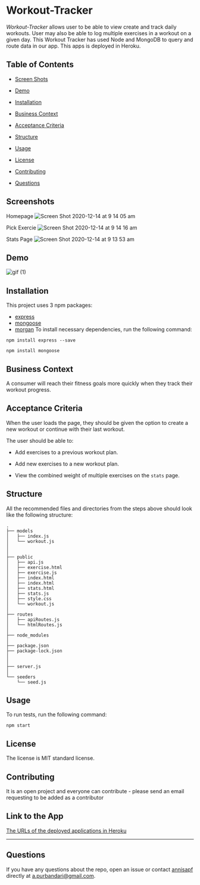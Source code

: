 # Workout-Tracker

*Workout-Tracker* allows user to be able to view create and track daily workouts. User may also be able to log multiple exercises in a workout on a given day. This Workout Tracker has used Node and MongoDB to query and route data in our app. This apps is deployed in Heroku. 

    
## Table of Contents 

* [Screen Shots](#screenshots)

* [Demo](#demo)
    
* [Installation](#installation)

* [Business Context](#businesscontext)

* [Acceptance Criteria](#acceptancecriteria)

* [Structure](#structure)
    
* [Usage](#usage)
    
* [License](#license)
    
* [Contributing](#contributing)
    
* [Questions](#questions)

## Screenshots
Homepage
![Screen Shot 2020-12-14 at 9 14 05 am](https://user-images.githubusercontent.com/7066137/102025564-f4965080-3dec-11eb-8ce3-fbd979a000b9.png)

Pick Exercie
![Screen Shot 2020-12-14 at 9 14 16 am](https://user-images.githubusercontent.com/7066137/102025566-f52ee700-3dec-11eb-90f4-4272317d705b.png)

Stats Page
![Screen Shot 2020-12-14 at 9 13 53 am](https://user-images.githubusercontent.com/7066137/102025568-f6f8aa80-3dec-11eb-8eea-9f4ef9caea4b.png)


## Demo

![gif (1)](https://user-images.githubusercontent.com/7066137/102025500-79cd3580-3dec-11eb-8e0d-2668c61e6ebd.gif)

   
## Installation
    
This project uses 3 npm packages: 
* [express](https://expressjs.com/en/starter/installing.html)
* [mongoose](https://www.npmjs.com/package/mongoose)
* [morgan](https://www.npmjs.com/package/morgan)
To install necessary dependencies, run the following command:
    
```
npm install express --save
```

```
npm install mongoose
```
    
## Business Context

A consumer will reach their fitness goals more quickly when they track their workout progress.

## Acceptance Criteria

When the user loads the page, they should be given the option to create a new workout or continue with their last workout.

The user should be able to:

  * Add exercises to a previous workout plan.

  * Add new exercises to a new workout plan.

  * View the combined weight of multiple exercises on the `stats` page.

## Structure

All the recommended files and directories from the steps above should look like the following structure:

```
.
├── models
│   ├── index.js
│   └── workout.js
│ 
│
├── public
│   ├── api.js
│   ├── exercise.html
│   ├── exercise.js
│   ├── index.html
│   ├── index.html
│   ├── stats.html
│   ├── stats.js
│   ├── style.css
│   └── workout.js
│
├── routes
│   ├── apiRoutes.js
│   └── htmlRoutes.js
│ 
├── node_modules
│ 
├── package.json
├── package-lock.json
│
│   
├── server.js
│
└── seeders
    └── seed.js
```


## Usage
    
To run tests, run the following command:
    
```
npm start
```
  

## License
The license is MIT standard license.
        
## Contributing
    
It is an open project and everyone can contribute - please send an email requesting to be added as a contributor

## Link to the App
<a href="https://secure-lake-18405.herokuapp.com">The URLs of the deployed applications in Heroku</a><hr>

     
## Questions
    
If you have any questions about the repo, open an issue or contact [annisapf](https://github.com/annisapf/) directly at a.purbandari@gmail.com.


